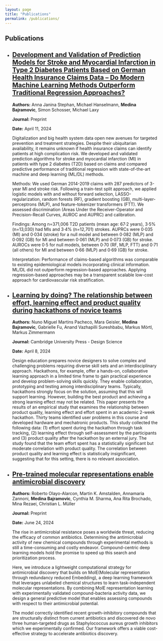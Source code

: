 ```yaml
---
layout: page
title: "Publications"
permalink: /publications/
---
```


<section class="publications">
  <h1>Publications</h1>
  <ul>
    <li>
      <h2><a href="https://papers.ssrn.com/sol3/papers.cfm?abstract_id=4781312" target="_blank">Development and Validation of Prediction Models for Stroke and Myocardial Infarction in Type 2 Diabetes Patients Based on German Health Insurance Claims Data – Do Modern Machine Learning Methods Outperform Traditional Regression Approaches?</a></h2>
      <p><strong>Authors:</strong> Anna Janina Stephan, Michael Hanselmann, <strong>Medina Bajramovic</strong>, Simon Schosser, Michael Laxy</p>
      <p><strong>Journal:</strong> Preprint</p>
      <p><strong>Date:</strong> April 11, 2024</p>
      <p>Digitalization and big health system data open new avenues for targeted prevention and treatment strategies. Despite their ubiquitarian availability, it remains unknown if health insurance claims can identify patients at high complication risk. We developed and validated prediction algorithms for stroke and myocardial infarction (MI) in patients with type 2 diabetes (T2D) based on claims and compared predictive performance of traditional regression with state-of-the-art machine and deep learning (ML/DL) methods.</p>
      <p>Methods: We used German 2014-2019 claims with 287 predictors of 3-year MI and stroke risk. Following a train-test split approach, we applied logistic models with and without forward selection, LASSO-regularization, random forests (RF), gradient boosting (GB), multi-layer-perceptrons (MLP), and feature-tokenizer transformers (FTT). We assessed discrimination (Areas Under the Receiver-Operator and Precision-Recall Curves, AUROC and AUPRC) and calibration.</p>
      <p>Findings: Among n=371,006 T2D patients (mean age: 67·2 years), 3·5% (n=13,030) had MIs and 3·4% (n=12,701) strokes. AUPRCs were 0·035 (MI) and 0·034 (stroke) for a null model and between 0·082 (MLP) and 0·092 (GB) for MI and between 0·061 (MLP) and 0·073 (GB) for stroke. AUROCs were 0·5 for null models, between 0·70 (RF, MLP, FTT) and 0·71 (all others) for MI and between 0·66 (MLP) and 0·69 (GB) for stroke.</p>
      <p>Interpretation: Performance of claims-based algorithms was comparable to existing epidemiological models incorporating clinical information. ML/DL did not outperform regression-based approaches. Applying regression-based approaches may be a transparent scalable low-cost approach for cardiovascular risk stratification.</p>
    </li>
    <li>
      <h2><a href="https://www.cambridge.org/core/journals/design-science/article/learning-by-doing-the-relationship-between-effort-learning-effect-and-product-quality-during-hackathons-of-novice-teams/8F1235992A31122D210BC7BF8B7DBB9A" target="_blank">Learning by doing? The relationship between effort, learning effect and product quality during hackathons of novice teams</a></h2>
      <p><strong>Authors:</strong> Nuno Miguel Martins Pacheco, Mara Geisler, <strong>Medina Bajramovic</strong>, Gabrielle Fu, Anand Vazhapilli Sureshbabu, Markus Mörtl, Markus Zimmermann</p>
      <p><strong>Journal:</strong> Cambridge University Press - Design Science</p>
      <p><strong>Date:</strong> April 8, 2024</p>
      <p>Design education prepares novice designers to solve complex and challenging problems requiring diverse skill sets and an interdisciplinary approach. Hackathons, for example, offer a hands-on, collaborative learning approach in a limited time frame to gain practical experience and develop problem-solving skills quickly. They enable collaboration, prototyping and testing among interdisciplinary teams. Typically, hackathons strongly focus on the solution, assuming that this will support learning. However, building the best product and achieving a strong learning effect may not be related. This paper presents the results of an empirical study that examines the relationship between product quality, learning effect and effort spent in an academic 2-week hackathon. Thirty teams identified user problems in this course and developed hardware and mechatronic products. This study collected the following data: (1) effort spent during the hackathon through task tracking, (2) learning effect through self-assessment by the participants and (3) product quality after the hackathon by an external jury. The study found that the team effort spent has a statistically significant but moderate correlation with product quality. The correlation between product quality and learning effect is statistically insignificant, suggesting that for this setting, there is no relevant association.</p>
    </li>
    <li>
      <h2><a href="https://www.biorxiv.org/content/10.1101/2024.03.11.584456v2.abstract" target="_blank">Pre-trained molecular representations enable antimicrobial discovery</a></h2>
      <p><strong>Authors:</strong> Roberto Olayo-Alarcon, Martin K. Amstalden, Annamaria Zannoni, <strong>Medina Bajramovic</strong>, Cynthia M. Sharma, Ana Rita Brochado, Mina Rezaei, Christian L. Müller</p>
      <p><strong>Journal:</strong> Preprint</p>
      <p><strong>Date:</strong> June 24, 2024</p>
      <p>The rise in antimicrobial resistance poses a worldwide threat, reducing the efficacy of common antibiotics. Determining the antimicrobial activity of new chemical compounds through experimental methods is still a time-consuming and costly endeavor. Compound-centric deep learning models hold the promise to speed up this search and prioritization process.</p>
      <p>Here, we introduce a lightweight computational strategy for antimicrobial discovery that builds on MolE(Molecular representation through redundancy reduced Embedding), a deep learning framework that leverages unlabeled chemical structures to learn task-independent molecular representations. By combining MolE representation learning with experimentally validated compound-bacteria activity data, we design a general predictive model that enables assessing compounds with respect to their antimicrobial potential.</p>
      <p>The model correctly identified recent growth-inhibitory compounds that are structurally distinct from current antibiotics and discovered de novo three human-targeted drugs as Staphylococcus aureus growth inhibitors which we experimentally confirmed. Our framework offers a viable cost-effective strategy to accelerate antibiotics discovery.</p>
    </li>
  </ul>
</section>

